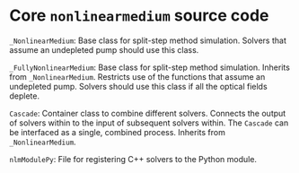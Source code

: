 # Core `nonlinearmedium` source code

`_NonlinearMedium`:
Base class for split-step method simulation.
Solvers that assume an undepleted pump should use this class.

`_FullyNonlinearMedium`:
Base class for split-step method simulation.
Inherits from `_NonlinearMedium`.
Restricts use of the functions that assume an undepleted pump.
Solvers should use this class if all the optical fields deplete.

`Cascade`:
Container class to combine different solvers.
Connects the output of solvers within to the input of subsequent solvers within.
The `Cascade` can be interfaced as a single, combined process.
Inherits from `_NonlinearMedium`.

`nlmModulePy`:
File for registering C++ solvers to the Python module.

